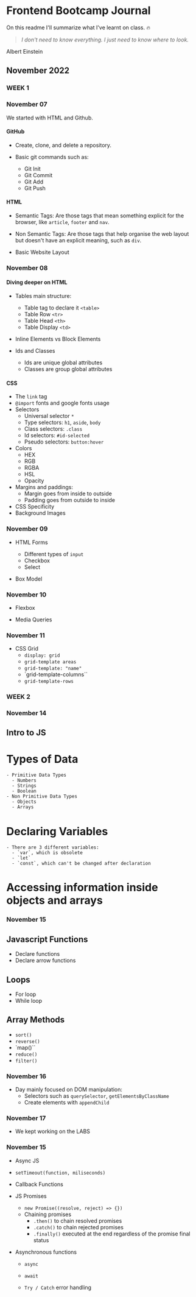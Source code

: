# Frontend Bootcamp Journal

On this readme I'll summarize what I've learnt on class. :fire:

> _I don't need to know everything. I just need to know where to look._

Albert Einstein

## November 2022

### WEEK 1

### November 07

We started with HTML and Github.

#### GitHub

- Create, clone, and delete a repository.
- Basic git commands such as:

  - Git Init
  - Git Commit
  - Git Add
  - Git Push

#### HTML

- Semantic Tags:
  Are those tags that mean something explicit for the browser, like `article`, `footer` and `nav`.

- Non Semantic Tags:
  Are those tags that help organise the web layout but doesn't have an explicit meaning, such as `div`.

- Basic Website Layout

### November 08

#### Diving deeper on HTML

- Tables main structure:

  - Table tag to declare it `<table>`
  - Table Row `<tr>`
  - Table Head `<th>`
  - Table Display `<td>`

- Inline Elements vs Block Elements
- Ids and Classes
  - Ids are unique global attributes
  - Classes are group global attributes

#### CSS

- The `link` tag
- `@import` fonts and google fonts usage
- Selectors
  - Universal selector `*`
  - Type selectors: `h1`, `aside`, `body`
  - Class selectors: `.class`
  - Id selectors: `#id-selected`
  - Pseudo selectors: `button:hover`
- Colors
  - HEX
  - RGB
  - RGBA
  - HSL
  - Opacity
- Margins and paddings:
  - Margin goes from inside to outside
  - Padding goes from outside to inside
- CSS Specificity
- Background Images

### November 09

- HTML Forms

  - Different types of `input`
  - Checkbox
  - Select

- Box Model

### November 10

- Flexbox

- Media Queries

### November 11

- CSS Grid
  - `display: grid`
  - `grid-template areas`
  - `grid-template: "name"`
  - `grid-template-columns``
  - `grid-template-rows`

### WEEK 2

### November 14

## Intro to JS

# Types of Data

    - Primitive Data Types
      - Numbers
      - Strings
      - Boolean
    - Non Primitive Data Types
      - Objects
      - Arrays

# Declaring Variables

    - There are 3 different variables:
      - `var`, which is obsolete
      - `let`
      - `const`, which can't be changed after declaration

# Accessing information inside objects and arrays

### November 15

## Javascript Functions

- Declare functions
- Declare arrow functions

## Loops

- For loop
- While loop

## Array Methods

- `sort()`
- `reverse()`
- `map()``
- `reduce()`
- `filter()`

### November 16

- Day mainly focused on DOM manipulation:
  - Selectors such as `querySelector`, `getElementsByClassName`
  - Create elements with `appendChild`

### November 17

- We kept working on the LABS

### November 15

- Async JS
- `setTimeout(function, miliseconds)`
- Callback Functions

- JS Promises

  - `new Promise((resolve, reject) => {})`
  - Chaining promises
    - `.then()` to chain resolved promises
    - `.catch()` to chain rejected promises
    - `.finally()` executed at the end regardless of the promise final status

- Asynchronous functions

  - `async`
  - `await`

  - `Try / Catch` error handling
